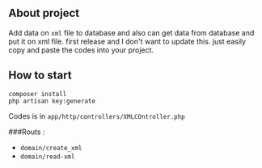 ## About project

Add data on `xml` file to database and also can get data from database and put it on xml file.
first release and I don't want to update this.
just easily copy and paste the codes into your project.

## How to start
``` composer install ``` 
\
``` php artisan key:generate ```

Codes is in `app/http/controllers/XMLCOntroller.php`

###Routs :
- `domain/create_xml` 
- `domain/read-xml`
